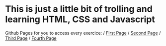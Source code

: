 # This is just a little bit of trolling and learning HTML, CSS and Javascript

Github Pages for you to access every exercice: /
[First Page](https://realtoya.github.io/PersonalPages/FistHTML/) /
[Second Page](https://realtoya.github.io/PersonalPages/SecondHTML/) /
[Third Page](https://realtoya.github.io/PersonalPages/ThirdHTML/) /
[Fourth Page](https://realtoya.github.io/PersonalPages/FourthHTML/)
